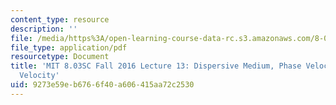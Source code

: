 ```yaml
---
content_type: resource
description: ''
file: /media/https%3A/open-learning-course-data-rc.s3.amazonaws.com/8-03sc-physics-iii-vibrations-and-waves-fall-2016/9273e59eb6766f40a606415aa72c2530_MIT8_03SCF16_hw_Lec13.pdf
file_type: application/pdf
resourcetype: Document
title: 'MIT 8.03SC Fall 2016 Lecture 13: Dispersive Medium, Phase Velocity, Group
  Velocity'
uid: 9273e59e-b676-6f40-a606-415aa72c2530
---
```

